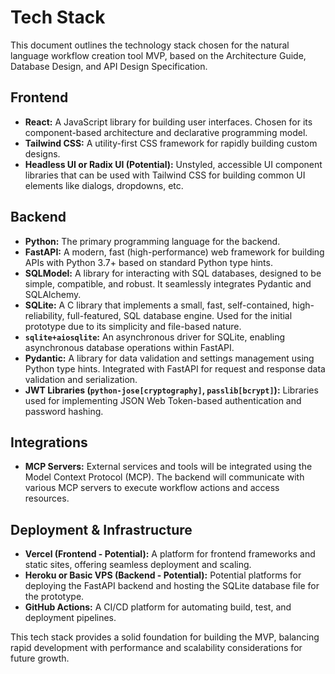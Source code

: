 # Tech Stack

This document outlines the technology stack chosen for the natural language workflow creation tool MVP, based on the Architecture Guide, Database Design, and API Design Specification.

## Frontend

*   **React:** A JavaScript library for building user interfaces. Chosen for its component-based architecture and declarative programming model.
*   **Tailwind CSS:** A utility-first CSS framework for rapidly building custom designs.
*   **Headless UI or Radix UI (Potential):** Unstyled, accessible UI component libraries that can be used with Tailwind CSS for building common UI elements like dialogs, dropdowns, etc.

## Backend

*   **Python:** The primary programming language for the backend.
*   **FastAPI:** A modern, fast (high-performance) web framework for building APIs with Python 3.7+ based on standard Python type hints.
*   **SQLModel:** A library for interacting with SQL databases, designed to be simple, compatible, and robust. It seamlessly integrates Pydantic and SQLAlchemy.
*   **SQLite:** A C library that implements a small, fast, self-contained, high-reliability, full-featured, SQL database engine. Used for the initial prototype due to its simplicity and file-based nature.
*   **`sqlite+aiosqlite`:** An asynchronous driver for SQLite, enabling asynchronous database operations within FastAPI.
*   **Pydantic:** A library for data validation and settings management using Python type hints. Integrated with FastAPI for request and response data validation and serialization.
*   **JWT Libraries (`python-jose[cryptography]`, `passlib[bcrypt]`):** Libraries used for implementing JSON Web Token-based authentication and password hashing.

## Integrations

*   **MCP Servers:** External services and tools will be integrated using the Model Context Protocol (MCP). The backend will communicate with various MCP servers to execute workflow actions and access resources.

## Deployment & Infrastructure

*   **Vercel (Frontend - Potential):** A platform for frontend frameworks and static sites, offering seamless deployment and scaling.
*   **Heroku or Basic VPS (Backend - Potential):** Potential platforms for deploying the FastAPI backend and hosting the SQLite database file for the prototype.
*   **GitHub Actions:** A CI/CD platform for automating build, test, and deployment pipelines.

This tech stack provides a solid foundation for building the MVP, balancing rapid development with performance and scalability considerations for future growth.
